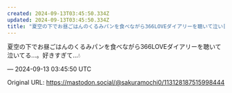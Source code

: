 ```yaml
---
created: 2024-09-13T03:45:50.334Z
updated: 2024-09-13T03:45:50.334Z
title: "夏空の下でお昼ごはんのくるみパンを食べながら366LOVEダイアリーを聴いて泣い[...]"
---
```


<p>夏空の下でお昼ごはんのくるみパンを食べながら366LOVEダイアリーを聴いて泣いてる…。好きすぎて…💧</p>

&mdash; 2024-09-13 03:45:50 UTC

Original URL: https://mastodon.social/@sakuramochi0/113128187515998444
